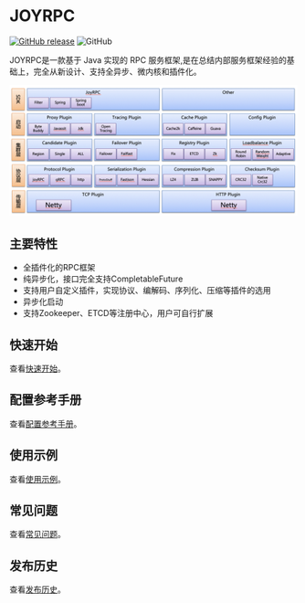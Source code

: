 JOYRPC
===
[![GitHub release](https://img.shields.io/badge/release-download-orange.svg)](https://github.com/joyrpc/joyrpc/releases)
![GitHub](https://img.shields.io/github/license/joyrpc/joyrpc)

   JOYRPC是一款基于 Java 实现的 RPC 服务框架,是在总结内部服务框架经验的基础上，完全从新设计、支持全异步、微内核和插件化。
   
   ![JOYRPC Architecture](docs/cn/architect.jpg)
## 主要特性
- 全插件化的RPC框架
- 纯异步化，接口完全支持CompletableFuture
- 支持用户自定义插件，实现协议、编解码、序列化、压缩等插件的选用
- 异步化启动
- 支持Zookeeper、ETCD等注册中心，用户可自行扩展

## 快速开始
查看[快速开始](./docs/cn/quickstart.md)。

## 配置参考手册
查看[配置参考手册](docs/cn/config.md)。

## 使用示例
查看[使用示例](./docs/cn/example.md)。

## 常见问题
查看[常见问题](./docs/cn/qa.md)。

## 发布历史
查看[发布历史](./RELEASE.md)。